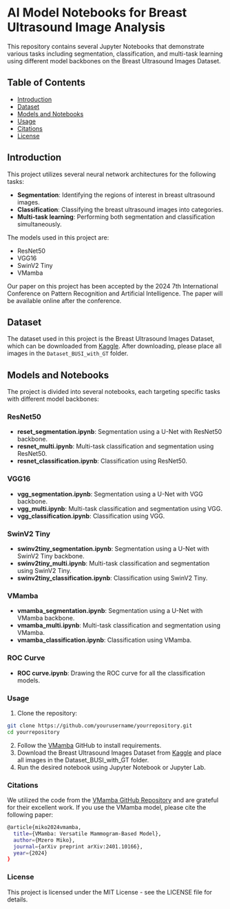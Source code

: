 # AI Model Notebooks for Breast Ultrasound Image Analysis

This repository contains several Jupyter Notebooks that demonstrate various tasks including segmentation, classification, and multi-task learning using different model backbones on the Breast Ultrasound Images Dataset.

## Table of Contents
- [Introduction](#introduction)
- [Dataset](#dataset)
- [Models and Notebooks](#models-and-notebooks)
- [Usage](#usage)
- [Citations](#citations)
- [License](#license)

## Introduction
This project utilizes several neural network architectures for the following tasks:
- **Segmentation**: Identifying the regions of interest in breast ultrasound images.
- **Classification**: Classifying the breast ultrasound images into categories.
- **Multi-task learning**: Performing both segmentation and classification simultaneously.

The models used in this project are:
- ResNet50
- VGG16
- SwinV2 Tiny
- VMamba

Our paper on this project has been accepted by the 2024 7th International Conference on Pattern Recognition and Artificial Intelligence. The paper will be available online after the conference.

## Dataset
The dataset used in this project is the Breast Ultrasound Images Dataset, which can be downloaded from [Kaggle](https://www.kaggle.com/datasets/aryashah2k/breast-ultrasound-images-dataset). After downloading, please place all images in the `Dataset_BUSI_with_GT` folder.

## Models and Notebooks
The project is divided into several notebooks, each targeting specific tasks with different model backbones:

### ResNet50
- **reset_segmentation.ipynb**: Segmentation using a U-Net with ResNet50 backbone.
- **resnet_multi.ipynb**: Multi-task classification and segmentation using ResNet50.
- **resnet_classification.ipynb**: Classification using ResNet50.

### VGG16
- **vgg_segmentation.ipynb**: Segmentation using a U-Net with VGG backbone.
- **vgg_multi.ipynb**: Multi-task classification and segmentation using VGG.
- **vgg_classification.ipynb**: Classification using VGG.

### SwinV2 Tiny
- **swinv2tiny_segmentation.ipynb**: Segmentation using a U-Net with SwinV2 Tiny backbone.
- **swinv2tiny_multi.ipynb**: Multi-task classification and segmentation using SwinV2 Tiny.
- **swinv2tiny_classification.ipynb**: Classification using SwinV2 Tiny.

### VMamba
- **vmamba_segmentation.ipynb**: Segmentation using a U-Net with VMamba backbone.
- **vmamba_multi.ipynb**: Multi-task classification and segmentation using VMamba.
- **vmamba_classification.ipynb**: Classification using VMamba.

### ROC Curve
- **ROC curve.ipynb**: Drawing the ROC curve for all the classification models.

[//]: # (## Requirements)

[//]: # (To run these notebooks, you need to install the following dependencies:)

[//]: # ()
[//]: # (```bash)

[//]: # (pip install -r requirements.txt)

### Usage

1. Clone the repository:
```bash
git clone https://github.com/yourusername/yourrepository.git
cd yourrepository
```

2. Follow the [VMamba](https://github.com/MzeroMiko/VMamba) GitHub to install requirements.
3. Download the Breast Ultrasound Images Dataset from [Kaggle](https://www.kaggle.com/datasets/aryashah2k/breast-ultrasound-images-dataset) and place all images in the Dataset_BUSI_with_GT folder.
4. Run the desired notebook using Jupyter Notebook or Jupyter Lab.

### Citations

We utilized the code from the [VMamba GitHub Repository](https://github.com/MzeroMiko/VMamba) and are grateful for their excellent work.
If you use the VMamba model, please cite the following paper:

```bash
@article{miko2024vmamba,
  title={VMamba: Versatile Mammogram-Based Model},
  author={Mzero Miko},
  journal={arXiv preprint arXiv:2401.10166},
  year={2024}
}
```

### License
This project is licensed under the MIT License - see the LICENSE file for details.